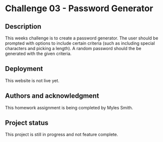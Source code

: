 # Challenge 03 - Password Generator

## Description
This weeks challenge is to create a password generator. The user should be prompted with options to include certain criteria (such as including special characters and picking a length). A random password should the be generated with the given criteria.

## Deployment
This website is not live yet.

## Authors and acknowledgment
This homework assignment is being completed by Myles Smith.

## Project status
This project is still in progress and not feature complete.
